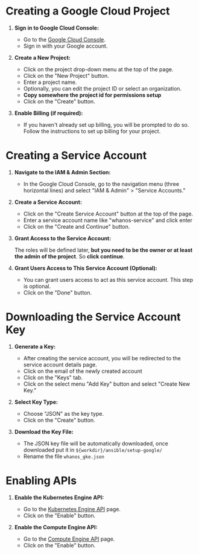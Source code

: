 # Creating a Google Cloud Project

1. **Sign in to Google Cloud Console:**

    - Go to the [Google Cloud Console](https://console.cloud.google.com/).
    - Sign in with your Google account.
2. **Create a New Project:**

    - Click on the project drop-down menu at the top of the page.
    - Click on the "New Project" button.
    - Enter a project name.
    - Optionally, you can edit the project ID or select an organization.
    - **Copy somewhere the project id for permissions setup**
    - Click on the "Create" button.
3. **Enable Billing (if required):**

    - If you haven't already set up billing, you will be prompted to do so. Follow the instructions to set up billing for your project.

# Creating a Service Account

1. **Navigate to the IAM & Admin Section:**

    - In the Google Cloud Console, go to the navigation menu (three horizontal lines) and select "IAM & Admin" > "Service Accounts."
2. **Create a Service Account:**

    - Click on the "Create Service Account" button at the top of the page.
    - Enter a service account name like "whanos-service" and click enter
    - Click on the "Create and Continue" button.
3. **Grant Access to the Service Account:**

    The roles will be defined later, **but you need to be the owner or at least the admin of the project**.
    So **click continue**.
4. **Grant Users Access to This Service Account (Optional):**

    - You can grant users access to act as this service account. This step is optional.
    - Click on the "Done" button.

# Downloading the Service Account Key

1. **Generate a Key:**

    - After creating the service account, you will be redirected to the service account details page.
    - Click on the email of the newly created account
    - Click on the "Keys" tab.
    - Click on the select menu "Add Key" button and select "Create New Key."
2. **Select Key Type:**

    - Choose "JSON" as the key type.
    - Click on the "Create" button.
3. **Download the Key File:**

    - The JSON key file will be automatically downloaded, once downloaded put it in `${workdir}/ansible/setup-google/`
    - Rename the file `whanos_gke.json`

# Enabling APIs

1. **Enable the Kubernetes Engine API:**

    - Go to the [Kubernetes Engine API](https://console.cloud.google.com/apis/library/container.googleapis.com) page.
    - Click on the "Enable" button.

2. **Enable the Compute Engine API:**

    - Go to the [Compute Engine API](https://console.cloud.google.com/apis/library/compute.googleapis.com) page.
    - Click on the "Enable" button.
